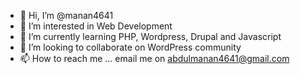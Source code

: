 - 👋 Hi, I’m @manan4641
- 👀 I’m interested in Web Development
- 🌱 I’m currently learning PHP, Wordpress, Drupal and Javascript
- 💞️ I’m looking to collaborate on WordPress community
- 📫 How to reach me ... email me on abdulmanan4641@gmail.com

<!---
manan4641/manan4641 is a ✨ special ✨ repository because its `README.md` (this file) appears on your GitHub profile.
You can click the Preview link to take a look at your changes.
--->
